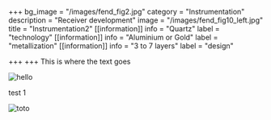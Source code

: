 +++
bg_image = "/images/fend_fig2.jpg"
category = "Instrumentation"
description = "Receiver development"
image = "/images/fend_fig10_left.jpg"
title = "Instrumentation2"
[[information]]
info = "Quartz"
label = "technology"
[[information]]
info = "Aluminium or Gold"
label = "metallization"
[[information]]
info = "3 to 7 layers"
label = "design"

+++
+++
This is where the text goes

![hello](/images/fend_fig10_left.jpg)

test 1 

![toto](/images/fend_fig2.jpg)

